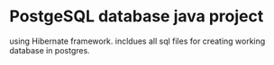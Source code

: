 # PostgeSQL database java project

using Hibernate framework. incldues all sql files for creating working database in postgres.
